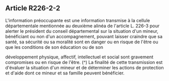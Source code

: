## Article R226-2-2

L'information préoccupante est une information transmise à la cellule départementale mentionnée au
deuxième alinéa de l'article L. 226-3 pour alerter le président du conseil départemental sur la situation
d'un mineur, bénéficiant ou non d'un accompagnement, pouvant laisser craindre que sa santé, sa sécurité
ou sa moralité sont en danger ou en risque de l'être ou que les conditions de son éducation ou de son

développement physique, affectif, intellectuel et social sont gravement compromises ou en risque de l'être. (^)
La finalité de cette transmission est d'évaluer la situation d'un mineur et de déterminer les actions de
protection et d'aide dont ce mineur et sa famille peuvent bénéficier.

